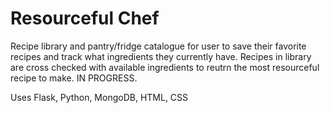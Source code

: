 # Resourceful Chef
Recipe library and pantry/fridge catalogue for user to save their favorite recipes and track what ingredients they currently have. Recipes in library are cross checked with available ingredients to reutrn the most resourceful recipe to make. IN PROGRESS.

Uses Flask, Python, MongoDB, HTML, CSS
